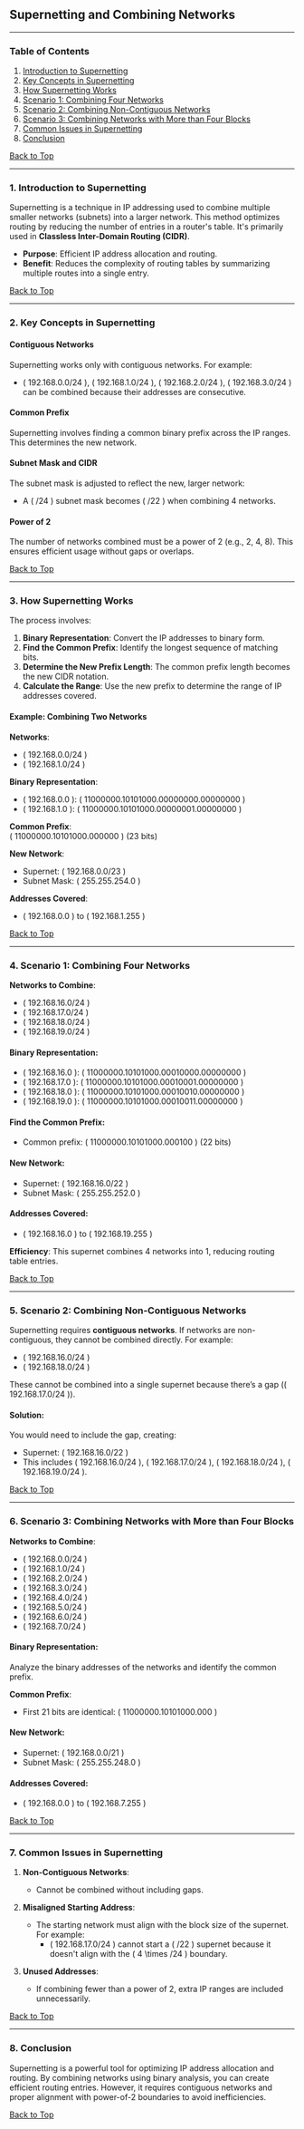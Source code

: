 ## **Supernetting and Combining Networks**

---

### **Table of Contents**

1. [Introduction to Supernetting](#-1-introduction-to-supernetting)  
2. [Key Concepts in Supernetting](#key-concepts-in-supernetting)  
3. [How Supernetting Works](#how-supernetting-works)  
4. [Scenario 1: Combining Four Networks](#scenario-1-combining-four-networks)  
5. [Scenario 2: Combining Non-Contiguous Networks](#scenario-2-combining-non-contiguous-networks)  
6. [Scenario 3: Combining Networks with More than Four Blocks](#scenario-3-combining-networks-with-more-than-four-blocks)  
7. [Common Issues in Supernetting](#common-issues-in-supernetting)  
8. [Conclusion](#conclusion)  

[Back to Top](#table-of-contents)

---

### **1. Introduction to Supernetting**

Supernetting is a technique in IP addressing used to combine multiple smaller networks (subnets) into a larger network. This method optimizes routing by reducing the number of entries in a router's table. It's primarily used in **Classless Inter-Domain Routing (CIDR)**.

- **Purpose**: Efficient IP address allocation and routing.
- **Benefit**: Reduces the complexity of routing tables by summarizing multiple routes into a single entry.

[Back to Top](#table-of-contents)

---

### **2. Key Concepts in Supernetting**

#### **Contiguous Networks**
Supernetting works only with contiguous networks. For example:
- \( 192.168.0.0/24 \), \( 192.168.1.0/24 \), \( 192.168.2.0/24 \), \( 192.168.3.0/24 \) can be combined because their addresses are consecutive.

#### **Common Prefix**
Supernetting involves finding a common binary prefix across the IP ranges. This determines the new network.

#### **Subnet Mask and CIDR**
The subnet mask is adjusted to reflect the new, larger network:
- A \( /24 \) subnet mask becomes \( /22 \) when combining 4 networks.

#### **Power of 2**
The number of networks combined must be a power of 2 (e.g., 2, 4, 8). This ensures efficient usage without gaps or overlaps.

[Back to Top](#table-of-contents)

---

### **3. How Supernetting Works**

The process involves:
1. **Binary Representation**:
   Convert the IP addresses to binary form.
2. **Find the Common Prefix**:
   Identify the longest sequence of matching bits.
3. **Determine the New Prefix Length**:
   The common prefix length becomes the new CIDR notation.
4. **Calculate the Range**:
   Use the new prefix to determine the range of IP addresses covered.

#### **Example: Combining Two Networks**

**Networks**:
- \( 192.168.0.0/24 \)
- \( 192.168.1.0/24 \)

**Binary Representation**:
- \( 192.168.0.0 \): \( 11000000.10101000.00000000.00000000 \)
- \( 192.168.1.0 \): \( 11000000.10101000.00000001.00000000 \)

**Common Prefix**:  
\( 11000000.10101000.000000 \) (23 bits)

**New Network**:
- Supernet: \( 192.168.0.0/23 \)
- Subnet Mask: \( 255.255.254.0 \)

**Addresses Covered**:
- \( 192.168.0.0 \) to \( 192.168.1.255 \)

[Back to Top](#table-of-contents)

---

### **4. Scenario 1: Combining Four Networks**

**Networks to Combine**:
- \( 192.168.16.0/24 \)
- \( 192.168.17.0/24 \)
- \( 192.168.18.0/24 \)
- \( 192.168.19.0/24 \)

#### **Binary Representation**:
- \( 192.168.16.0 \): \( 11000000.10101000.00010000.00000000 \)
- \( 192.168.17.0 \): \( 11000000.10101000.00010001.00000000 \)
- \( 192.168.18.0 \): \( 11000000.10101000.00010010.00000000 \)
- \( 192.168.19.0 \): \( 11000000.10101000.00010011.00000000 \)

#### **Find the Common Prefix**:
- Common prefix: \( 11000000.10101000.000100 \) (22 bits)

#### **New Network**:
- Supernet: \( 192.168.16.0/22 \)
- Subnet Mask: \( 255.255.252.0 \)

#### **Addresses Covered**:
- \( 192.168.16.0 \) to \( 192.168.19.255 \)

**Efficiency**:
This supernet combines 4 networks into 1, reducing routing table entries.

[Back to Top](#table-of-contents)

---

### **5. Scenario 2: Combining Non-Contiguous Networks**

Supernetting requires **contiguous networks**. If networks are non-contiguous, they cannot be combined directly. For example:

- \( 192.168.16.0/24 \)
- \( 192.168.18.0/24 \)

These cannot be combined into a single supernet because there’s a gap (\( 192.168.17.0/24 \)).

#### **Solution**:
You would need to include the gap, creating:
- Supernet: \( 192.168.16.0/22 \)  
- This includes \( 192.168.16.0/24 \), \( 192.168.17.0/24 \), \( 192.168.18.0/24 \), \( 192.168.19.0/24 \).

[Back to Top](#table-of-contents)

---

### **6. Scenario 3: Combining Networks with More than Four Blocks**

**Networks to Combine**:
- \( 192.168.0.0/24 \)
- \( 192.168.1.0/24 \)
- \( 192.168.2.0/24 \)
- \( 192.168.3.0/24 \)
- \( 192.168.4.0/24 \)
- \( 192.168.5.0/24 \)
- \( 192.168.6.0/24 \)
- \( 192.168.7.0/24 \)

#### **Binary Representation**:
Analyze the binary addresses of the networks and identify the common prefix.

**Common Prefix**:
- First 21 bits are identical: \( 11000000.10101000.000 \)

#### **New Network**:
- Supernet: \( 192.168.0.0/21 \)
- Subnet Mask: \( 255.255.248.0 \)

#### **Addresses Covered**:
- \( 192.168.0.0 \) to \( 192.168.7.255 \)

[Back to Top](#table-of-contents)

---

### **7. Common Issues in Supernetting**

1. **Non-Contiguous Networks**:
   - Cannot be combined without including gaps.

2. **Misaligned Starting Address**:
   - The starting network must align with the block size of the supernet. For example:
     - \( 192.168.17.0/24 \) cannot start a \( /22 \) supernet because it doesn't align with the \( 4 \times /24 \) boundary.

3. **Unused Addresses**:
   - If combining fewer than a power of 2, extra IP ranges are included unnecessarily.

[Back to Top](#table-of-contents)

---

### **8. Conclusion**

Supernetting is a powerful tool for optimizing IP address allocation and routing. By combining networks using binary analysis, you can create efficient routing entries. However, it requires contiguous networks and proper alignment with power-of-2 boundaries to avoid inefficiencies.

[Back to Top](#table-of-contents)  

